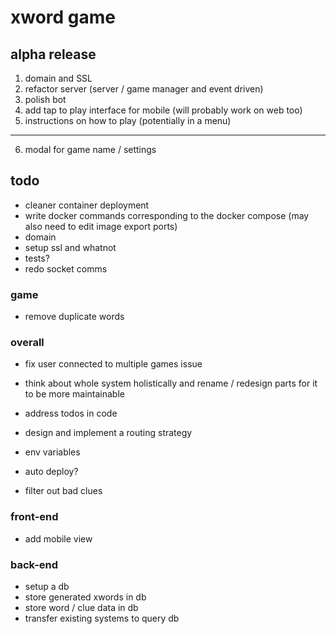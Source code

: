 # xword game

## alpha release

1. domain and SSL
2. refactor server (server / game manager and event driven)
3. polish bot
4. add tap to play interface for mobile (will probably work on web too)
5. instructions on how to play (potentially in a menu)

---

6. modal for game name / settings

## todo

- cleaner container deployment
- write docker commands corresponding to the docker compose (may also need to edit image export ports)
- domain
- setup ssl and whatnot
- tests?
- redo socket comms

### game

- remove duplicate words

### overall

- fix user connected to multiple games issue

- think about whole system holistically and rename / redesign parts for it to be more maintainable

- address todos in code
- design and implement a routing strategy

- env variables
- auto deploy?

- filter out bad clues

### front-end

- add mobile view

### back-end

- setup a db
- store generated xwords in db
- store word / clue data in db
- transfer existing systems to query db
